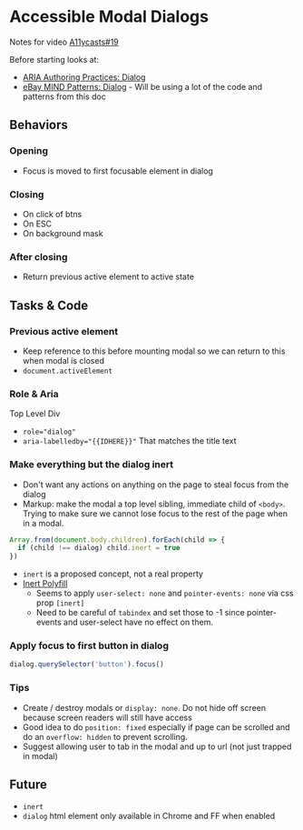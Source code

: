 # Accessible Modal Dialogs
Notes for video [A11ycasts#19](https://www.youtube.com/watch?v=JS68faEUduk)

Before starting looks at:
- [ARIA Authoring Practices: Dialog](https://goo.gl/ibNKWw)
- [eBay MIND Patterns: Dialog](https://goo.gl/FI5NHa) - Will be using a lot of the code and patterns from this doc

## Behaviors
### Opening
- Focus is moved to first focusable element in dialog
### Closing
- On click of btns
- On ESC
- On background mask
### After closing
- Return previous active element to active state

## Tasks & Code
### Previous active element
- Keep reference to this before mounting modal so we can return to this when modal is closed 
- `document.activeElement`
### Role & Aria
Top Level Div
- `role="dialog"`
- `aria-labelledby="{{IDHERE}}"` That matches the title text
### Make everything but the dialog inert
- Don't want any actions on anything on the page to steal focus from the dialog
- Markup: make the modal a top level sibling, immediate child of `<body>`. Trying to make sure we cannot lose focus to the rest of the page when in a modal.
```js
Array.from(document.body.children).forEach(child => {
  if (child !== dialog) child.inert = true
})
```
- `inert` is a proposed concept, not a real property
- [Inert Polyfill](https://goo.gl/nXMS1V)
  - Seems to apply `user-select: none` and `pointer-events: none` via css prop `[inert]`
  - Need to be careful of `tabindex` and set those to -1 since pointer-events and user-select have no effect on them.
### Apply focus to first button in dialog
```js
dialog.querySelector('button').focus()
```
### Tips
- Create / destroy modals or `display: none`. Do not hide off screen because screen readers will still have access
- Good idea to do `position: fixed` especially if page can be scrolled and do an `overflow: hidden` to prevent scrolling.
- Suggest allowing user to tab in the modal and up to url (not just trapped in modal)
## Future
- `inert`
- `dialog` html element only available in Chrome and FF when enabled
